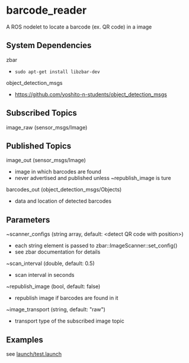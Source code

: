 # barcode_reader
A ROS nodelet to locate a barcode (ex. QR code) in a image

## System Dependencies
zbar
* `sudo apt-get install libzbar-dev`

object_detection_msgs
* https://github.com/yoshito-n-students/object_detection_msgs

## Subscribed Topics
image_raw (sensor_msgs/Image)

## Published Topics
image_out (sensor_msgs/Image)
* image in which barcodes are found
* never advertised and published unless ~republish_image is ture

barcodes_out (object_detection_msgs/Objects)
* data and location of detected barcodes

## Parameters
~scanner_configs (string array, default: \<detect QR code with position>)
* each string element is passed to zbar::ImageScanner::set_config()
* see zbar documentation for details

~scan_interval (double, default: 0.5)
* scan interval in seconds

~republish_image (bool, default: false)
* republish image if barcodes are found in it

~image_transport (string, default: "raw")
* transport type of the subscribed image topic

## Examples
see [launch/test.launch](launch/test.launch)